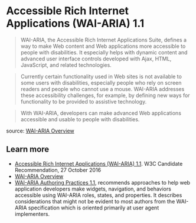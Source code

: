 # Accessible Rich Internet Applications (WAI-ARIA) 1.1 
> WAI-ARIA, the Accessible Rich Internet Applications Suite, defines a way to make Web content and Web applications more accessible to people with disabilities. It especially helps with dynamic content and advanced user interface controls developed with Ajax, HTML, JavaScript, and related technologies.

> Currently certain functionality used in Web sites is not available to some users with disabilities, especially people who rely on screen readers and people who cannot use a mouse. WAI-ARIA addresses these accessibility challenges, for example, by defining new ways for functionality to be provided to assistive technology.

> With WAI-ARIA, developers can make advanced Web applications accessible and usable to people with disabilities.

source: [WAI-ARIA Overview](https://www.w3.org/WAI/intro/aria)

## Learn more

* [Accessible Rich Internet Applications (WAI-ARIA) 1.1](https://www.w3.org/TR/wai-aria-1.1/).  W3C Candidate Recommendation, 27 October 2016
* [WAI-ARIA Overview](https://www.w3.org/WAI/intro/aria)
* [WAI-ARIA Authoring Practices 1.1](https://www.w3.org/TR/wai-aria-practices-1.1/), recommends approaches to help web application developers make widgets, navigation, and behaviors accessible using WAI-ARIA roles, states, and properties. It describes considerations that might not be evident to most authors from the WAI-ARIA specification which is oriented primarily at user agent implementers.

